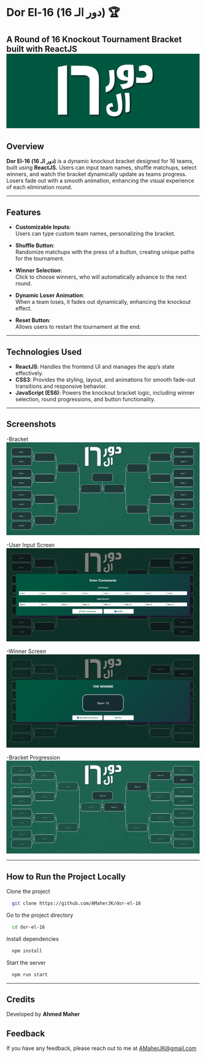 # **Dor El-16 (دور الـ 16)** 🏆  
**A Round of 16 Knockout Tournament Bracket built with ReactJS**
![Logo](src/assets/readme.png)
---

## **Overview**  
**Dor El-16 (دور الـ 16)** is a dynamic knockout bracket designed for 16 teams, built using **ReactJS.** Users can input team names, shuffle matchups, select winners, and watch the bracket dynamically update as teams progress. Losers fade out with a smooth animation, enhancing the visual experience of each elimination round.

---

## **Features**  
- **Customizable Inputs**:  
  Users can type custom team names, personalizing the bracket.  

- **Shuffle Button**:  
  Randomize matchups with the press of a button, creating unique paths for the tournament.  

- **Winner Selection**:  
  Click to choose winners, who will automatically advance to the next round.  

- **Dynamic Loser Animation**:  
  When a team loses, it fades out dynamically, enhancing the knockout effect.  

- **Reset Button**:  
  Allows users to restart the tournament at the end.  

---

## **Technologies Used**  
- **ReactJS**:  Handles the frontend UI and manages the app’s state effectively.  
- **CSS3**:  Provides the styling, layout, and animations for smooth fade-out transitions and responsive behavior.  
- **JavaScript (ES6)**:  Powers the knockout bracket logic, including winner selection, round progressions, and button functionality.  

---
## **Screenshots**

-Bracket
![Bracket](src/assets/ScreenShots/Bracket.png)

-User Input Screen
![UserInput](src/assets/ScreenShots/UserInput.png)

-Winner Screen
![WinnerScreen](src/assets/ScreenShots/WinnerScreen.png)

-Bracket Progression
![BracketProgression](src/assets/ScreenShots/BracketProgression.png)

---
## How to Run the Project Locally  

Clone the project

```bash
  git clone https://github.com/AMaherJK/dor-el-16
```

Go to the project directory

```bash
  cd dor-el-16
```

Install dependencies

```bash
  npm install
```

Start the server

```bash
  npm run start
```
---

## Credits
Developed by **Ahmed Maher**

## Feedback
If you have any feedback, please reach out to me at AMaherJK@gmail.com
